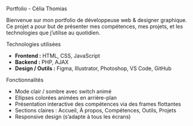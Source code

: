 Portfolio - Célia Thomias

Bienvenue sur mon portfolio de développeuse web & designer graphique.  
Ce projet a pour but de présenter mes compétences, mes projets, et les technologies que j’utilise au quotidien.



Technologies utilisées

- **Frontend :** HTML, CSS, JavaScript
- **Backend :** PHP, AJAX
- **Design / Outils :** Figma, Illustrator, Photoshop, VS Code, GitHub



Fonctionnalités

- Mode clair / sombre avec switch animé 
- Ellipses colorées animées en arrière-plan 
- Présentation interactive des compétences via des frames flottantes  
- Sections claires : Accueil, À propos, Compétences, Outils, Projets  
- Responsive design (s’adapte à tous les écrans)
